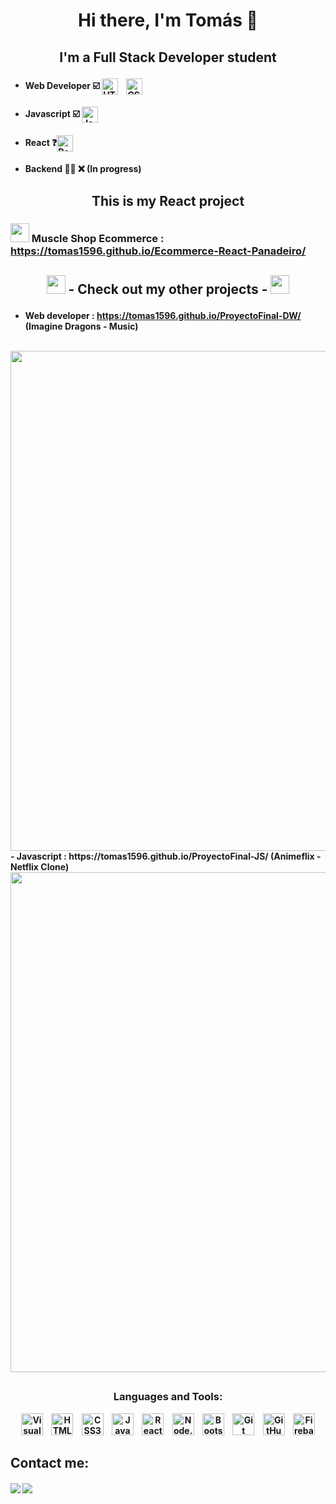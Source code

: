 <h1 align=center> Hi there, I'm Tomás 👋 </h1>


## <p align=center><b> I'm a Full Stack Developer student </p>

-  ####  Web Developer ☑️ <img align="center" alt="HTML5" width="26px" src="https://cdn.jsdelivr.net/gh/devicons/devicon/icons/html5/html5-original.svg" style="padding-right:10px;" /> <img align="center" alt="CSS3" width="26px" src="https://cdn.jsdelivr.net/gh/devicons/devicon/icons/css3/css3-original.svg" style="padding-right:10px;" />
- #### Javascript ☑️ <img align="center" alt="JavaScript" width="26px" src="https://cdn.jsdelivr.net/gh/devicons/devicon/icons/javascript/javascript-original.svg" style="padding-right:10px;" />
- #### React ❓<img align="center" alt="React" width="26px" src="https://cdn.jsdelivr.net/gh/devicons/devicon/icons/react/react-original.svg" style="padding-right:10px;" />
- #### Backend 👨‍💻  ❌  (In progress)

## <p align=center><b> This is my React project </p>
### <img src="https://img.icons8.com/plasticine/60/undefined/rocket.png" width="30px"/> Muscle Shop Ecommerce : https://tomas1596.github.io/Ecommerce-React-Panadeiro/

## <p align=center><b> <img src="https://img.icons8.com/emoji/48/undefined/fire.png" width="30px"/> - Check out my other projects - <img src="https://img.icons8.com/emoji/48/undefined/fire.png" width="30px"/> </p>

- Web developer : https://tomas1596.github.io/ProyectoFinal-DW/ (Imagine Dragons - Music)
<br />
<img src="https://i.ibb.co/X8CGkbj/6db16f32bec7d7b3078b9e7f40b0b452.jpg" width="800px"/>
<br />
- Javascript : https://tomas1596.github.io/ProyectoFinal-JS/ (Animeflix - Netflix Clone)
<br />
<img src="https://i.ibb.co/mhPwpG3/be491727191cac3f37f62c64b5eca1f5.png" width="800px"/>


## <h3 align=center><b size=0px> Languages and Tools: </h3>

<p align=center>
<img alt="Visual Studio Code" width="35px" src="https://cdn.jsdelivr.net/gh/devicons/devicon/icons/vscode/vscode-original.svg" style="padding-right:10px;" />
<img alt="HTML5" width="35px" src="https://cdn.jsdelivr.net/gh/devicons/devicon/icons/html5/html5-original.svg" style="padding-right:10px;" />
<img alt="CSS3" width="35px" src="https://cdn.jsdelivr.net/gh/devicons/devicon/icons/css3/css3-original.svg" style="padding-right:10px;" />
<img alt="JavaScript" width="35px" src="https://cdn.jsdelivr.net/gh/devicons/devicon/icons/javascript/javascript-original.svg" style="padding-right:10px;" />
<img alt="React" width="35px" src="https://cdn.jsdelivr.net/gh/devicons/devicon/icons/react/react-original.svg" style="padding-right:10px;" />
<img alt="Node.js" width="35px" src="https://cdn.jsdelivr.net/gh/devicons/devicon/icons/nodejs/nodejs-original.svg" style="padding-right:10px;" />
<img alt="Bootstrap" width="35px" src="https://img.icons8.com/color/48/undefined/bootstrap.png" style="padding-right:10px;" />
<img alt="Git" width="35px" src="https://cdn.jsdelivr.net/gh/devicons/devicon/icons/git/git-original.svg" style="padding-right:10px;" />
<img alt="GitHub" width="35px" src="https://user-images.githubusercontent.com/3369400/139448065-39a229ba-4b06-434b-bc67-616e2ed80c8f.png" style="padding-right:10px;" />
<img alt="Firebase" width="35px"  src="https://img.icons8.com/color/48/undefined/firebase.png"/>
</p>

## Contact me:
[<img align=center src="https://img.shields.io/badge/LinkedIn-0077B5?style=for-the-badge&logo=linkedin&logoColor=white" />](https://www.linkedin.com/in/tom%C3%A1s-panadeiro)
[<img align=center src="https://img.shields.io/badge/Instagram-E4405F?style=for-the-badge&logo=instagram&logoColor=white" />](https://www.instagram.com/tomaspanadeiro/)
